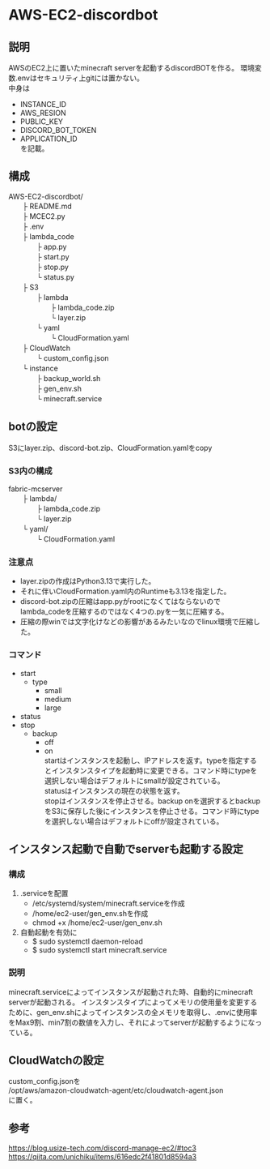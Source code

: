 # AWS-EC2-discordbot
## 説明
AWSのEC2上に置いたminecraft serverを起動するdiscordBOTを作る。
環境変数.envはセキュリティ上gitには置かない。 \
中身は
- INSTANCE_ID
- AWS_RESION
- PUBLIC_KEY
- DISCORD_BOT_TOKEN
- APPLICATION_ID \
を記載。

## 構成
AWS-EC2-discordbot/ \
　　├ README.md \
　　├ MCEC2.py \
　　├ .env \
　　├ lambda_code \
　　　　├ app.py \
　　　　├ start.py \
　　　　├ stop.py \
　　　　└ status.py \
　　├ S3 \
　　　　├ lambda \
　　　　　　├ lambda_code.zip \
　　　　　　└ layer.zip \
　　　　└ yaml \
　　　　　　└ CloudFormation.yaml \
　　├ CloudWatch \
　　　　└ custom_config.json \
　　└ instance \
　　　　├ backup_world.sh \
　　　　├ gen_env.sh \
　　　　└ minecraft.service
## botの設定
S3にlayer.zip、discord-bot.zip、CloudFormation.yamlをcopy
### S3内の構成
fabric-mcserver \
　　├ lambda/ \
　　　　├ lambda_code.zip \
　　　　└ layer.zip \
　　└ yaml/ \
　　　　└ CloudFormation.yaml
### 注意点
- layer.zipの作成はPython3.13で実行した。
- それに伴いCloudFormation.yaml内のRuntimeも3.13を指定した。
- discord-bot.zipの圧縮はapp.pyがrootになくてはならないのでlambda_codeを圧縮するのではなく4つの.pyを一気に圧縮する。
- 圧縮の際winでは文字化けなどの影響があるみたいなのでlinux環境で圧縮した。

### コマンド
- start
    - type
        - small
        - medium
        - large
- status
- stop
    - backup
        - off
        - on \
startはインスタンスを起動し、IPアドレスを返す。typeを指定するとインスタンスタイプを起動時に変更できる。コマンド時にtypeを選択しない場合はデフォルトにsmallが設定されている。 \
statusはインスタンスの現在の状態を返す。 \
stopはインスタンスを停止させる。backup onを選択するとbackupをS3に保存した後にインスタンスを停止させる。コマンド時にtypeを選択しない場合はデフォルトにoffが設定されている。

## インスタンス起動で自動でserverも起動する設定
### 構成
1. .serviceを配置
    - /etc/systemd/system/minecraft.serviceを作成
    - /home/ec2-user/gen_env.shを作成
    - chmod +x /home/ec2-user/gen_env.sh
2. 自動起動を有効に
    - $ sudo systemctl daemon-reload
    - $ sudo systemctl start minecraft.service
### 説明
minecraft.serviceによってインスタンスが起動された時、自動的にminecraft serverが起動される。
インスタンスタイプによってメモリの使用量を変更するために、gen_env.shによってインスタンスの全メモリを取得し、.envに使用率をMax9割、min7割の数値を入力し、それによってserverが起動するようになっている。
## CloudWatchの設定
custom_config.jsonを \
/opt/aws/amazon-cloudwatch-agent/etc/cloudwatch-agent.json \
に置く。

## 参考
https://blog.usize-tech.com/discord-manage-ec2/#toc3 \
https://qiita.com/unichiku/items/616edc2f41801d8594a3